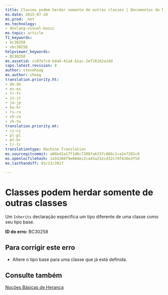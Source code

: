 ```yaml
---
title: Classes podem herdar somente de outras classes | Documentos do Microsoft
ms.date: 2015-07-20
ms.prod: .net
ms.technology:
- devlang-visual-basic
ms.topic: article
f1_keywords:
- bc30258
- vbc30258
helpviewer_keywords:
- BC30258
ms.assetid: cc07e7cd-b4a9-41a4-b1ac-2ef28162a1dd
caps.latest.revision: 8
author: stevehoag
ms.author: shoag
translation.priority.ht:
- de-de
- es-es
- fr-fr
- it-it
- ja-jp
- ko-kr
- ru-ru
- zh-cn
- zh-tw
translation.priority.mt:
- cs-cz
- pl-pl
- pt-br
- tr-tr
translationtype: Machine Translation
ms.sourcegitcommit: a06bd2a17f1d6c7308fa6337c866c1ca2e7281c0
ms.openlocfilehash: 1a54388f9e00dec2ca45a252cd32c79f410e3f5d
ms.lasthandoff: 03/13/2017

---
```

# <a name="classes-can-inherit-only-from-other-classes"></a>Classes podem herdar somente de outras classes
Um `Inherits` declaração especifica um tipo diferente de uma classe como seu tipo base.  
  
 **ID do erro:** BC30258  
  
## <a name="to-correct-this-error"></a>Para corrigir este erro  
  
-   Altere o tipo base para uma classe que já está definida.  
  
## <a name="see-also"></a>Consulte também  
 [Noções Básicas de Herança](../../visual-basic/programming-guide/language-features/objects-and-classes/inheritance-basics.md)
